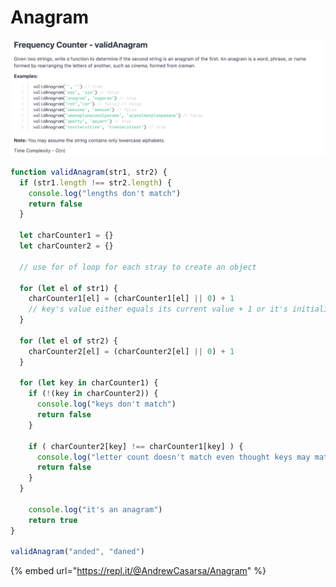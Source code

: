 # Anagram



![](../.gitbook/assets/screenshot-2020-07-15-14.59.14%20%282%29.png)

```javascript
function validAnagram(str1, str2) {
  if (str1.length !== str2.length) {
    console.log("lengths don't match")
    return false
  }
  
  let charCounter1 = {}
  let charCounter2 = {}
  
  // use for of loop for each stray to create an object
          
  for (let el of str1) {
    charCounter1[el] = (charCounter1[el] || 0) + 1
    // key's value either equals its current value + 1 or it's initialized at 0 + 1
  }
  
  for (let el of str2) {
    charCounter2[el] = (charCounter2[el] || 0) + 1
  } 

  for (let key in charCounter1) {
    if (!(key in charCounter2)) {
      console.log("keys don't match")
      return false
    }

    if ( charCounter2[key] !== charCounter1[key] ) {
      console.log("letter count doesn't match even thought keys may match")
      return false
    }
  }

    console.log("it's an anagram")
    return true  
}

validAnagram("anded", "daned")
```

{% embed url="https://repl.it/@AndrewCasarsa/Anagram" %}

